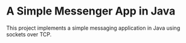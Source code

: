 # A Simple Messenger App in Java
 This project implements a simple messaging  application in Java using sockets over TCP.
